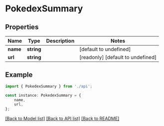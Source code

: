 # PokedexSummary


## Properties

Name | Type | Description | Notes
------------ | ------------- | ------------- | -------------
**name** | **string** |  | [default to undefined]
**url** | **string** |  | [readonly] [default to undefined]

## Example

```typescript
import { PokedexSummary } from './api';

const instance: PokedexSummary = {
    name,
    url,
};
```

[[Back to Model list]](../README.md#documentation-for-models) [[Back to API list]](../README.md#documentation-for-api-endpoints) [[Back to README]](../README.md)
